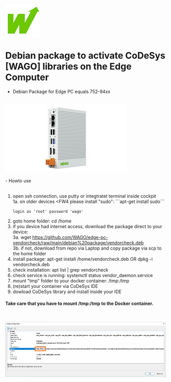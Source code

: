 <p align="left">
<img src="images/wago.png"
     alt="wago logo"
     title="wago logo"/>

# Debian package to activate CoDeSys [WAGO] libraries on the Edge Computer
- Debian Package for Edge PC equals 752-94xx<br><br>

</p>
<p align="left">
<img src="images/Edge-PC.jpg"
     alt="Edge-PC"
     title="Edge-PC"/>
</p>
- Howto use<br><br>

1.  open ssh connection, use putty or integtratet terminal inside cockpit<br>
1a. on older devices <FW4 please install "sudo": ´´´apt-get install sudo´´´<pre><code>login as 'root'
password 'wago'
</code></pre>
2.  goto home folder: cd /home<br>
3.  if you device had internet access, download the package direct to your device:<br>
3a. wget https://github.com/WAGO/edge-pc-vendorcheck/raw/main/debian%20package/vendorcheck.deb<br>
3b. if not, download from repo via Laptop and copy package via scp to the home folder<br>
4.  install package: apt-get install /home/vendorcheck.deb  OR  dpkg -i vendorcheck.deb<br>
5.  check installation: apt list | grep vendorcheck<br>
6.  check service is running: systemctl status vendor_daemon.service<br>
7.  mount "tmp" folder to your docker container: /tmp:/tmp<br>
8.  (re)start your container via CoDeSys IDE<br>
9.  dowload CoDeSys library and install inside your IDE<br>

<H4>Take care that you have to mount /tmp:/tmp to the Docker container.</H4>
<br>
</p>
<p align="left">
<img src="images/CAA.jpg"
     alt="CAA"
     title="CAA"/>
</p>

